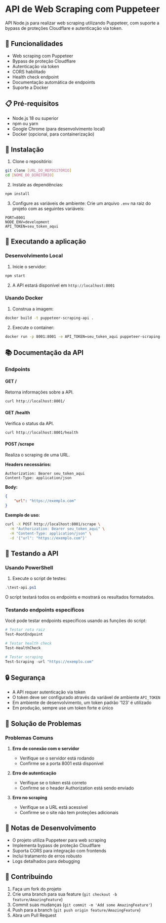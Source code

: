 # API de Web Scraping com Puppeteer

API Node.js para realizar web scraping utilizando Puppeteer, com suporte a bypass de proteções Cloudflare e autenticação via token.

## 🚀 Funcionalidades

- Web scraping com Puppeteer
- Bypass de proteção Cloudflare
- Autenticação via token
- CORS habilitado
- Health check endpoint
- Documentação automática de endpoints
- Suporte a Docker

## 📋 Pré-requisitos

- Node.js 18 ou superior
- npm ou yarn
- Google Chrome (para desenvolvimento local)
- Docker (opcional, para containerização)

## 🔧 Instalação

1. Clone o repositório:
```bash
git clone [URL_DO_REPOSITÓRIO]
cd [NOME_DO_DIRETÓRIO]
```

2. Instale as dependências:
```bash
npm install
```

3. Configure as variáveis de ambiente:
Crie um arquivo `.env` na raiz do projeto com as seguintes variáveis:
```env
PORT=8001
NODE_ENV=development
API_TOKEN=seu_token_aqui
```

## 🚀 Executando a aplicação

### Desenvolvimento Local

1. Inicie o servidor:
```bash
npm start
```

2. A API estará disponível em `http://localhost:8001`

### Usando Docker

1. Construa a imagem:
```bash
docker build -t puppeteer-scraping-api .
```

2. Execute o container:
```bash
docker run -p 8001:8001 -e API_TOKEN=seu_token_aqui puppeteer-scraping-api
```

## 📚 Documentação da API

### Endpoints

#### GET /
Retorna informações sobre a API.
```bash
curl http://localhost:8001/
```

#### GET /health
Verifica o status da API.
```bash
curl http://localhost:8001/health
```

#### POST /scrape
Realiza o scraping de uma URL.

**Headers necessários:**
```
Authorization: Bearer seu_token_aqui
Content-Type: application/json
```

**Body:**
```json
{
    "url": "https://exemplo.com"
}
```

**Exemplo de uso:**
```bash
curl -X POST http://localhost:8001/scrape \
  -H "Authorization: Bearer seu_token_aqui" \
  -H "Content-Type: application/json" \
  -d '{"url": "https://exemplo.com"}'
```

## 🧪 Testando a API

### Usando PowerShell

1. Execute o script de testes:
```powershell
.\test-api.ps1
```

O script testará todos os endpoints e mostrará os resultados formatados.

### Testando endpoints específicos

Você pode testar endpoints específicos usando as funções do script:

```powershell
# Testar rota raiz
Test-RootEndpoint

# Testar health check
Test-HealthCheck

# Testar scraping
Test-Scraping -url "https://exemplo.com"
```

## 🔒 Segurança

- A API requer autenticação via token
- O token deve ser configurado através da variável de ambiente `API_TOKEN`
- Em ambiente de desenvolvimento, um token padrão '123' é utilizado
- Em produção, sempre use um token forte e único

## 🐛 Solução de Problemas

### Problemas Comuns

1. **Erro de conexão com o servidor**
   - Verifique se o servidor está rodando
   - Confirme se a porta 8001 está disponível

2. **Erro de autenticação**
   - Verifique se o token está correto
   - Confirme se o header Authorization está sendo enviado

3. **Erro no scraping**
   - Verifique se a URL está acessível
   - Confirme se o site não tem proteções adicionais

## 📝 Notas de Desenvolvimento

- O projeto utiliza Puppeteer para web scraping
- Implementa bypass de proteção Cloudflare
- Suporta CORS para integração com frontends
- Inclui tratamento de erros robusto
- Logs detalhados para debugging

## 🤝 Contribuindo

1. Faça um fork do projeto
2. Crie uma branch para sua feature (`git checkout -b feature/AmazingFeature`)
3. Commit suas mudanças (`git commit -m 'Add some AmazingFeature'`)
4. Push para a branch (`git push origin feature/AmazingFeature`)
5. Abra um Pull Request
